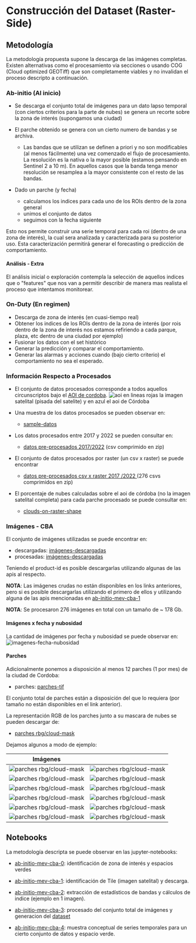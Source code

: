 # Construcción del Dataset (Raster-Side)

## Metodología

La metodología propuesta supone la descarga de las imágenes completas. Existen alternativas como el procesamiento
via secciones o usando COG (Cloud optimized GEOTiff) que son completamente viables y no invalidan el proceso
descripto a continuación.

### Ab-initio (Al inicio)

- Se descarga el conjunto total de imágenes para un dato lapso temporal (con ciertos criterios para la parte de nubes) 
se genera un recorte sobre la zona de interés (supongamos una ciudad)

- El parche obtenido se genera con un cierto numero de bandas y se archiva.
	- Las bandas que se utilizan se definen a priori y no son modificables (al menos fácilmente) una vez comenzado el flujo de procesamiento. La resolución es la nativa o la mayor posible (estamos pensando en Sentinel 2 a 10 m). En 
	aquellos casos que la banda tenga menor resolución se resamplea a la mayor consistente con el resto de las bandas.

- Dado un parche (y fecha)
	- calculamos los indices para cada uno de los ROIs dentro de la zona general
	- unimos el conjunto de datos
	- seguimos con la fecha siguiente
	
Esto nos permite construir una serie temporal para cada roi (dentro de una zona de interés), la cual sera analizada y caracterizada para su posterior uso. Esta caracterización permitirá generar el forecasting o predicción de comportamiento.

#### Análisis - Extra

El análisis inicial o exploración contempla la selección de aquellos indices que o 
"features" que nos van a permitir describir de manera mas realista el proceso que intentamos monitorear.


### On-Duty (En regimen)

- Descarga de zona de interés (en cuasi-tiempo real)
- Obtener los indices de los ROIs dentro de la zona de interés (por rois dentro de la zona de interés nos estamos refiriendo a cada parque, plaza, etc dentro de una ciudad por ejemplo)
- Fusionar los datos con el set histórico
- Generar la predicción y comparar el comportamiento.
- Generar las alarmas y acciones cuando (bajo cierto criterio) el comportamiento no sea el esperado.

### Información Respecto a Procesados

- El conjunto de datos procesados corresponde a todos aquellos circunscriptos bajo el [AOI de cordoba](./cba/cordoba.geojson).
 ![aoi](media/zona-interes-cba.png)
 en  lineas rojas la imagen satelital (pisada del satelite) y en azul el aoi de Córdoba

- Una muestra de los datos procesados se pueden observar en:
	- [sample-datos](cba/espacios-verdes-dataset-sample.csv)

- Los datos procesados entre 2017 y 2022 se pueden consultar en:
	- [datos pre-procesados 2017/2022](https://drive.google.com/file/d/1tgbIQaEXzIghcFYyd2YM9iMho4TDHHFd/view?usp=sharing) (csv comprimido en zip)

- El conjunto de datos procesados por raster (un csv x raster) se puede encontrar 
	- [datos pre-procesados csv x raster 2017 /2022 ](https://drive.google.com/file/d/1Cz3-LleDD1FGuCYnI8Y5Ih-MFWwnQtJK/view?usp=sharing) (276 csvs comprimidos en zip)

- El porcentaje de nubes calculadas sobre el aoi de córdoba (no la imagen satelital completa) para cada parche procesado se puede consultar en:
	- [clouds-on-raster-shape](../data/cba/clouds-on-raster-shape.csv)

### Imágenes - CBA

El conjunto de imágenes utilizadas se puede encontrar en:

- descargadas: [imágenes-descargadas](cba/productos-descargados-cba.cvs)
- procesadas: [imágenes-descargadas](cba/cropped-files.csv)

Teniendo el product-id es posible descargarlas utilizando algunas de las apis al respecto.

__NOTA__: Las imágenes crudas no están disponibles en los links anteriores, pero si es posible descargarlas utilizando el primero de ellos y utilizando alguna de las apis mencionadas en [ab-initio-mev-cba-1](../notebooks/ab-initio-mev-cba-1.ipynb)


__NOTA__: Se procesaron 276 imágenes en total con un tamaño de ~ 178 Gb.

#### Imágenes x fecha y nubosidad

La cantidad de imágenes por fecha y nubosidad se puede observar en:
![imagenes-fecha-nubosidad](../data/cba/images-month-year-clouds.jpg)

#### Parches

Adicionalmente ponemos a disposición al menos 12 parches (1 por mes) de la ciudad de Cordoba:
- parches: [parches-tif](https://drive.google.com/drive/folders/1OhWuafgPCZxoASy29oCRvCCBDIn6vJ5n?usp=sharing)

El conjunto total de parches están a disposición del que lo requiera (por tamaño no están disponibles en el link anterior).

La representación RGB de los parches junto a su mascara de nubes se pueden descargar de:
- [parches rbg/cloud-mask](https://drive.google.com/file/d/1VJnFvc9waDWPzm0i6UitKwlOSaQVwn_j/view?usp=sharing)

Dejamos algunos a modo de ejemplo:

| Imágenes | |
|--------|------|
| ![parches rbg/cloud-mask](cba/parches-rgb/S2A_MSIL1C_20200108T141701_N0208_R010_T20JLL_20200108T173844_cba.jpg) | ![parches rbg/cloud-mask](cba/parches-rgb/S2A_MSIL1C_20200227T141731_N0209_R010_T20JLL_20200227T175603_cba.jpg) |
| ![parches rbg/cloud-mask](cba/parches-rgb/S2A_MSIL1C_20200328T141731_N0209_R010_T20JLL_20200328T185640_cba.jpg) | ![parches rbg/cloud-mask](cba/parches-rgb/S2A_MSIL1C_20200417T141741_N0209_R010_T20JLL_20200417T173808_cba.jpg) |
| ![parches rbg/cloud-mask](cba/parches-rgb/S2A_MSIL1C_20200517T141741_N0209_R010_T20JLL_20200517T174050_cba.jpg) | ![parches rbg/cloud-mask](cba/parches-rgb/S2A_MSIL1C_20200616T141741_N0209_R010_T20JLL_20200616T174040_cba.jpg) |
| ![parches rbg/cloud-mask](cba/parches-rgb/S2A_MSIL1C_20200726T141741_N0209_R010_T20JLL_20200726T185652_cba.jpg) | ![parches rbg/cloud-mask](cba/parches-rgb/S2A_MSIL1C_20200825T141741_N0209_R010_T20JLL_20200825T192849_cba.jpg) |
| ![parches rbg/cloud-mask](cba/parches-rgb/S2A_MSIL1C_20200914T141741_N0209_R010_T20JLL_20200914T175310_cba.jpg) | ![parches rbg/cloud-mask](cba/parches-rgb/S2A_MSIL1C_20201024T141741_N0209_R010_T20JLL_20201024T174501_cba.jpg) |
| ![parches rbg/cloud-mask](cba/parches-rgb/S2A_MSIL1C_20201113T141741_N0209_R010_T20JLL_20201113T175045_cba.jpg) | ![parches rbg/cloud-mask](cba/parches-rgb/S2B_MSIL1C_20200123T141649_N0208_R010_T20JLL_20200123T173902_cba.jpg) |



## Notebooks

La metodología descripta se puede observar en las jupyter-notebooks:

- [ab-initio-mev-cba-0](../notebooks/ab-initio-mev-cba-0.ipynb): identificación de zona de interés y espacios verdes

- [ab-initio-mev-cba-1](../notebooks/ab-initio-mev-cba-1.ipynb): identificación de Tile (imagen satelital) y descarga.

- [ab-initio-mev-cba-2](../notebooks/ab-initio-mev-cba-2.ipynb): extracción de estadísticos de bandas y cálculos de indice (ejemplo en 1 imagen).

- [ab-initio-mev-cba-3](../notebooks/ab-initio-mev-cba-3.ipynb): procesado del conjunto total de imágenes y generacion del [dataset](./estructura-datos.md)

- [ab-initio-mev-cba-4](../notebooks/ab-initio-mev-cba-4.ipynb): muestra conceptual de series temporales para un cierto conjunto de datos y espacio verde.